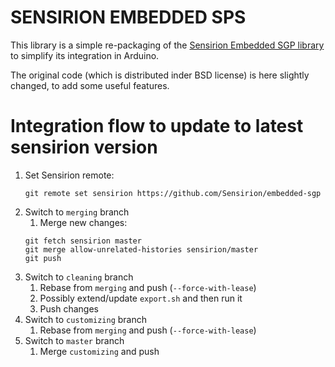 # SENSIRION EMBEDDED SPS

This library is a simple re-packaging of the
[Sensirion Embedded SGP library](https://github.com/Sensirion/embedded-sgp)
to simplify its integration in Arduino.

The original code (which is distributed inder BSD license) is here slightly
changed, to add some useful features.

# Integration flow to update to latest sensirion version

1. Set Sensirion remote:
   ```
   git remote set sensirion https://github.com/Sensirion/embedded-sgp
   ```
1. Switch to `merging` branch
    1. Merge new changes:
    ```
    git fetch sensirion master
    git merge allow-unrelated-histories sensirion/master
    git push
    ```
1. Switch to `cleaning` branch
    1. Rebase from `merging` and push (`--force-with-lease`)
    1. Possibly extend/update `export.sh` and then run it
    1. Push changes
1. Switch to `customizing` branch
    1. Rebase from `merging` and push (`--force-with-lease`)
1. Switch to `master` branch
    1. Merge `customizing` and push
